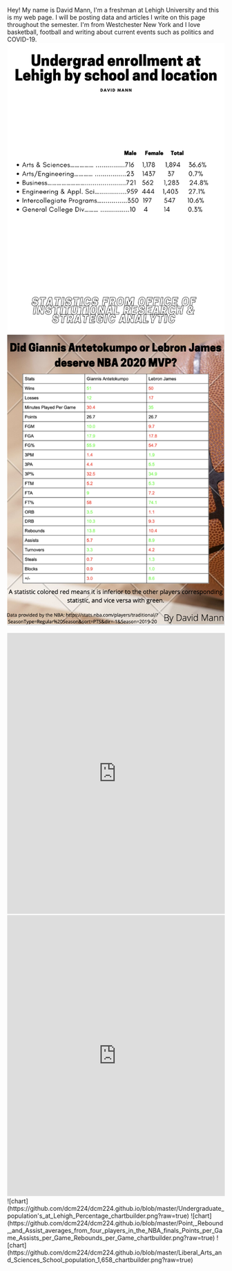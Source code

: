 Hey! My name is David Mann, I'm a freshman at Lehigh University and this is my web page. I will be posting data and articles I write on this page throughout the semester. I'm from Westchester New York and I love basketball, football and writing about current events such as politics and COVID-19.
![chart](https://github.com/dcm224/dcm224.github.io/blob/master/Undergraduate%20Enrollment%20Male%20Female%20Total%20Arts%20&%20Sciences%E2%80%A6%E2%80%A6%E2%80%A6%E2%80%A6%E2%80%A6%E2%80%A6%E2%80%A6%E2%80%A6%E2%80%A6%E2%80%A6..%20716%201,178%201,894%2036.6%25%20PA%20Resident%E2%80%A6%E2%80%A6%E2%80%A6%E2%80%A6%E2%80%A6%E2%80%A6%E2%80%A6.%E2%80%A6%E2%80%A6%E2%80%A6%E2%80%A6%E2%80%A6%E2%80%A6..%201,245%2024.0%25%20Arts_Engineering%E2%80%A6%E2%80%A6%E2%80%A6%E2%80%A6%E2%80%A6%E2%80%A6%E2%80%A6%E2%80%A6%E2%80%A6..%2023%2014%2037%200.7%25%20N.png?raw=true)
![chart](https://github.com/dcm224/dcm224.github.io/blob/master/Screen%20Shot%202020-09-27%20at%207.32.27%20PM.png?raw=true)
<iframe src='https://cdn.knightlab.com/libs/timeline3/latest/embed/index.html?source=1zelzJkkrdF6if0bvsp876kfpvDut0R2Vo5NQYcbNzOo&font=Default&lang=en&initial_zoom=2&height=650' width='100%' height='650' webkitallowfullscreen mozallowfullscreen allowfullscreen frameborder='0'></iframe>
<iframe src='https://cdn.knightlab.com/libs/timeline3/latest/embed/index.html?source=1pnZlrGQtb14P5cUR2xhc8duR-nBiaPajp_cg3tjpzFg&font=Default&lang=en&initial_zoom=2&height=650' width='100%' height='650' webkitallowfullscreen mozallowfullscreen allowfullscreen frameborder='0'></iframe>
![chart](https://github.com/dcm224/dcm224.github.io/blob/master/Undergraduate_population's_at_Lehigh_Percentage_chartbuilder.png?raw=true)
![chart](https://github.com/dcm224/dcm224.github.io/blob/master/Point,_Rebound,_and_Assist_averages_from_four_players_in_the_NBA_finals_Points_per_Game_Assists_per_Game_Rebounds_per_Game_chartbuilder.png?raw=true)
![chart](https://github.com/dcm224/dcm224.github.io/blob/master/Liberal_Arts_and_Sciences_School_population_1,658_chartbuilder.png?raw=true)
